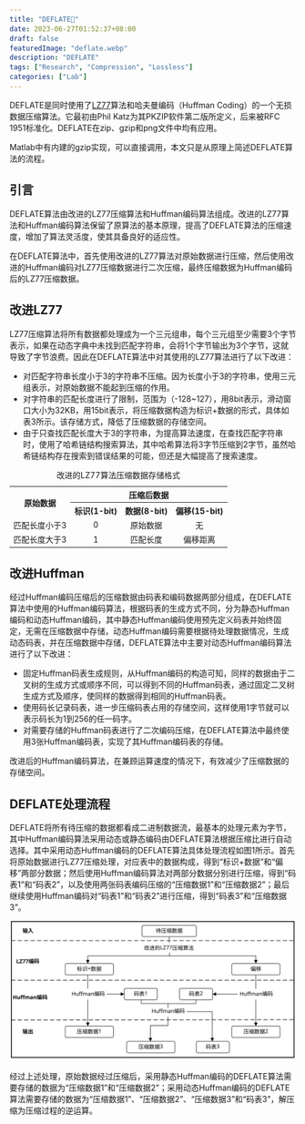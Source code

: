 ```yaml
---
title: "DEFLATE📝"
date: 2023-06-27T01:52:37+08:00
draft: false
featuredImage: "deflate.webp"
description: "DEFLATE"
tags: ["Research", "Compression", "Lossless"]
categories: ["Lab"]
---
```


DEFLATE是同时使用了[LZ77](../lz77)算法和哈夫曼编码（Huffman Coding）的一个无损数据压缩算法。它最初由Phil Katz为其PKZIP软件第二版所定义，后来被RFC 1951标准化。DEFLATE在zip、gzip和png文件中均有应用。

Matlab中有内建的gzip实现，可以直接调用，本文只是从原理上简述DEFLATE算法的流程。

## 引言

DEFLATE算法由改进的LZ77压缩算法和Huffman编码算法组成。改进的LZ77算法和Huffman编码算法保留了原算法的基本原理，提高了DEFLATE算法的压缩速度，增加了算法灵活度，使其具备良好的适应性。

在DEFLATE算法中，首先使用改进的LZ77算法对原始数据进行压缩，然后使用改进的Huffman编码对LZ77压缩数据进行二次压缩，最终压缩数据为Huffman编码后的LZ77压缩数据。

## 改进LZ77

LZ77压缩算法将所有数据都处理成为一个三元组串，每个三元组至少需要3个字节表示，如果在动态字典中未找到匹配字符串，会将1个字节输出为3个字节，这就导致了字节浪费。因此在DEFLATE算法中对其使用的LZ77算法进行了以下改进：
- 对匹配字符串长度小于3的字符串不压缩。因为长度小于3的字符串，使用三元组表示，对原始数据不能起到压缩的作用。
- 对字符串的匹配长度进行了限制，范围为（-128~127），用8bit表示，滑动窗口大小为32KB，用15bit表示，将压缩数据构造为标识+数据的形式，具体如表3所示。该存储方式，降低了压缩数据的存储空间。
- 由于只查找匹配长度大于3的字符串，为提高算法速度，在查找匹配字符串时，使用了哈希链结构搜索算法，其中哈希算法将3字节压缩到2字节，虽然哈希链结构存在搜索到错误结果的可能，但还是大幅提高了搜索速度。

<div style="text-align: center;">
	<table style="margin: auto;">
	<caption>改进的LZ77算法压缩数据存储格式</caption>
		<tr>
			<th align="center" rowspan="2">原始数据</th><th colspan="3" align="center">压缩后数据</th>
		</tr>
		<tr>
			<th>标识(1-bit)</th><th>数据(8-bit)</th><th>偏移(15-bit)</th>
		</tr>
		<tr>
			<td>匹配长度小于3</td><td>0</td><td>原始数据</td><td>无</td>
		</tr>
		<tr>
			<td>匹配长度大于3</td><td>1</td><td>匹配长度</td><td>偏移距离</td>
		</tr>
	</table>
</div>

## 改进Huffman

经过Huffman编码压缩后的压缩数据由码表和编码数据两部分组成，在DEFLATE算法中使用的Huffman编码算法，根据码表的生成方式不同，分为静态Huffman编码和动态Huffman编码，其中静态Huffman编码使用预先定义码表并始终固定，无需在压缩数据中存储，动态Huffman编码需要根据待处理数据情况，生成动态码表，并在压缩数据中存储，DEFLATE算法中主要对动态Huffman编码算法进行了以下改进：

- 固定Huffman码表生成规则，从Huffman编码的构造可知，同样的数据由于二叉树的生成方式或顺序不同，可以得到不同的Huffman码表，通过固定二叉树生成方式及顺序，使同样的数据得到相同的Huffman码表。
- 使用码长记录码表，进一步压缩码表占用的存储空间，这样使用1字节就可以表示码长为1到256的任一码字。
- 对需要存储的Huffman码表进行了二次编码压缩，在DEFLATE算法中最终使用3张Huffman编码表，实现了其Huffman编码表的存储。

改进后的Huffman编码算法，在兼顾运算速度的情况下，有效减少了压缩数据的存储空间。

## DEFLATE处理流程

DEFLATE将所有待压缩的数据都看成二进制数据流，最基本的处理元素为字节，其中Huffman编码算法采用动态或静态编码由DEFLATE算法根据压缩比进行自动选择。其中采用动态Huffman编码的DEFLATE算法具体处理流程如图1所示。首先将原始数据进行LZ77压缩处理，对应表中的数据构成，得到“标识+数据”和“偏移”两部分数据；然后使用Huffman编码算法对两部分数据分别进行压缩，得到“码表1”和“码表2”，以及使用两张码表编码压缩的“压缩数据1”和“压缩数据2”；最后继续使用Huffman编码对“码表1”和“码表2”进行压缩，得到“码表3”和“压缩数据3”。

![](deflate.svg)

经过上述处理，原始数据经过压缩后，采用静态Huffman编码的DEFLATE算法需要存储的数据为“压缩数据1”和“压缩数据2”；采用动态Huffman编码的DEFLATE算法需要存储的数据为“压缩数据1”、“压缩数据2”、“压缩数据3”和“码表3”，解压缩为压缩过程的逆运算。